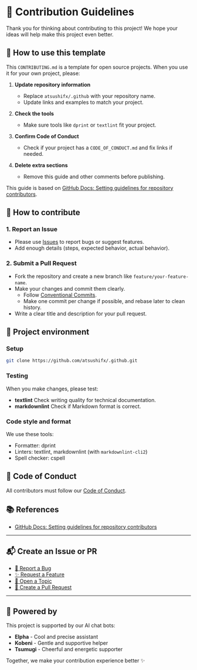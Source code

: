 # 🤝 Contribution Guidelines

Thank you for thinking about contributing to this project!
We hope your ideas will help make this project even better.

## 🧰 How to use this template

This `CONTRIBUTING.md` is a template for open source projects.
When you use it for your own project, please:

1. **Update repository information**
   - Replace `atsushifx/.github` with your repository name.
   - Update links and examples to match your project.

2. **Check the tools**
   - Make sure tools like `dprint` or `textlint` fit your project.

3. **Confirm Code of Conduct**
   - Check if your project has a `CODE_OF_CONDUCT.md` and fix links if needed.

4. **Delete extra sections**
   - Remove this guide and other comments before publishing.

This guide is based on [GitHub Docs: Setting guidelines for repository contributors](https://docs.github.com/en/communities/setting-up-your-project-for-healthy-contributions/setting-guidelines-for-repository-contributors).

## 📝 How to contribute

### 1. Report an Issue

- Please use [Issues](https://github.com/atsushifx/.github/issues) to report bugs or suggest features.
- Add enough details (steps, expected behavior, actual behavior).

### 2. Submit a Pull Request

- Fork the repository and create a new branch like `feature/your-feature-name`.
- Make your changes and commit them clearly.
  - Follow [Conventional Commits](https://www.conventionalcommits.org/en/v1.0.0/).
  - Make one commit per change if possible, and rebase later to clean history.
- Write a clear title and description for your pull request.

## 🔧 Project environment

### Setup

```bash
git clone https://github.com/atsushifx/.github.git
```

### Testing

When you make changes, please test:

- **textlint**
  Check writing quality for technical documentation.
- **markdownlint**
  Check if Markdown format is correct.

### Code style and format

We use these tools:

- Formatter: dprint
- Linters: textlint, markdownlint (with `markdownlint-cli2`)
- Spell checker: cspell

## 📜 Code of Conduct

All contributors must follow our [Code of Conduct](CODE_OF_CONDUCT.md).

## 📚 References

- [GitHub Docs: Setting guidelines for repository contributors](https://docs.github.com/en/communities/setting-up-your-project-for-healthy-contributions/setting-guidelines-for-repository-contributors)

---

## 📬 Create an Issue or PR

- [🐛 Report a Bug](https://github.com/atsushifx/.github/issues/new?template=bug_report.yml)
- [✨ Request a Feature](https://github.com/atsushifx/.github/issues/new?template=feature_request.yml)
- [💬 Open a Topic](https://github.com/atsushifx/.github/issues/new?template=open_topic.yml)
- [🔀 Create a Pull Request](https://github.com/atsushifx/.github/compare)

---

## 🤖 Powered by

This project is supported by our AI chat bots:

- **Elpha** - Cool and precise assistant
- **Kobeni** - Gentle and supportive helper
- **Tsumugi** - Cheerful and energetic supporter

Together, we make your contribution experience better ✨
